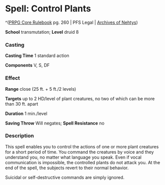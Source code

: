 # Spell: Control Plants

^([PRPG Core Rulebook][ss-control-plants] pg. 260 | PFS Legal | [Archives of Nehtys][sn-control-plants])

**School** transmutation; **Level** druid 8

### Casting

**Casting Time** 1 standard action  

**Components** V, S, DF

### Effect

**Range** close (25 ft. + 5 ft./2 levels)  

**Targets** up to 2 HD/level of plant creatures, no two of which can be more than 30 ft. apart  

**Duration** 1 min./level  

**Saving Throw** Will negates; **Spell Resistance** no

### Description

This spell enables you to control the actions of one or more plant creatures for a short period of time. You command the creatures by voice and they understand you, no matter what language you speak. Even if vocal communication is impossible, the controlled plants do not attack you. At the end of the spell, the subjects revert to their normal behavior.  

Suicidal or self-destructive commands are simply ignored.

[ss-control-plants]: http://paizo.com/pathfinderRPG/v57
[sn-control-plants]: http://www.archivesofnethys.com/SpellDisplay.aspx?ItemName=Control%20Plants